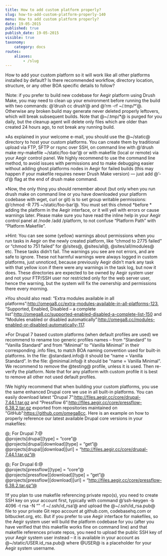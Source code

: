 ```yaml
---
title: How to add custom platform properly?
slug: how-to-add-custom-platform-properly-140
menu: How to add custom platform properly?
date: 19-05-2015
published: true
publish_date: 19-05-2015
visible: true
taxonomy:
    category: docs
routes:
    aliases:
        - /slug
---
```


How to add your custom platform so it will work like all other platforms installed by default? Is there recommended workflow, directory location, structure, or any other BOA specific details to follow?

<a name="custom-d"></a>

!Note: if you prefer to build new codebase for Aegir platform using Drush Make, you may need to clean up your environment before running the build with two commands: @’drush cc drush’@ and @’rm -rf ~/.tmp/\*’@. Otherwise any broken build may generate never deleted properly leftovers, which will break subsequent builds. Note that @~/.tmp/\*@ is purged for you daily, but the cleanup agent will delete only files which are older than created 24 hours ago, to not break any running build.

<a name="custom-a"></a>

»As explained in your welcome e-mail, you should use the @~/static@ directory to host your custom platforms. You can create them by traditional upload via FTP, SFTP or rsync over SSH, on command line with @’drush make my-makefile ~/static/foo-bar’@ or with makefile (local or remote) via your Aegir control panel. We highly recommend to use the command line method, to avoid issues with permissions and to make debugging easier without adding ghost platforms nodes in Aegir for failed builds (this may happen if your makefile requires newer Drush Make version) — just add @’-d’@ flag at the end of drush make command.

<a name="custom-a"></a>

»Now, the only thing you should remember about (but only when you run drush make on command line or you have downloaded your platform codebase with wget, curl or git) is to set group writable permissions: @’chmod -R 775 ~/static/foo-bar’@. You must set this chmod \*before * adding the platform in the Aegir interface, or it will yell with errors or cause warnings later. Please make sure you have read the inline help in your Aegir control panel at /node /add /platform, to not confuse “Platform Path” with “Platform Makefile”.

<a name="hint-3"></a>

»Hint: You can see some (yellow) warnings about permissions when you run tasks in Aegir on the newly created platform, like “chmod to 2775 failed” or “chmod to 751 failed” for @/sites@, @sites/all@, @sites/all/modules@ etc. These tasks didn’t fail. The warnings you see are not errors, and are safe to ignore. These not harmful warnings were always logged in custom platforms, just unnoticed, because previously Aegir didn’t mark any task with that yellow icon if there were any warnings in the task log, but now it does. These directories are expected to be owned by Aegir system user and not your FTP/SSH user nor restricted only for the web server user, hence the warning, but the system will fix the ownership and permissions there every morning.

<a name="custom-a"></a>

»You should also read: “Extra modules available in all platforms”:http://omega8.cc/extra-modules-available-in-all-platforms-123, “Supported, Enabled, Disabled – a complete list”:http://omega8.cc/supported-enabled-disabled-a-complete-list-150 and “Modules enabled or disabled automatically”:http://omega8.cc/modules-enabled-or-disabled-automatically-117.

<a name="custom-b"></a>

»For Drupal 7 based custom platforms (when default profiles are used) we recommend to rename too generic profiles names – from “Standard” to “Vanilla Standard” and from “Minimal” to “Vanilla Minimal” in their corresponding .info files, to match BOA naming convention used for built-in platforms. In the file: @standard.info@ it should be “name = Vanilla Standard”. In the file: @minimal.info@ it should be “name = Vanilla Minimal”. We recommend to remove the @testing@ profile, unless it is used. Then re-verify the platform. Note that for any platform with custom profile it is best to remove all other not used default profiles.

<a name="custom-c"></a>

!We highly recommend that when building your custom platforms, you use the same enhanced Drupal core we use in all built-in platforms. You can easily download latest “Drupal 7”:http://files.aegir.cc/core/drupal-7.44.1.tar.gz and “Pressflow 6”:http://files.aegir.cc/core/pressflow-6.38.2.tar.gz exported from repositories maintained on “GitHub”:https://github.com/omega8cc. Here is an example on how to properly reference our latest available Drupal core versions in your makefiles:

@; For Drupal 7:@  
 @projects[drupal][type] = “core”@  
 @projects[drupal][download][type] = “get”@  
 @projects[drupal][download][url] = “http://files.aegir.cc/core/drupal-7.44.1.tar.gz”@

@; For Drupal 6:@  
 @projects[pressflow][type] = “core”@  
 @projects[pressflow][download][type] = “get”@  
 @projects[pressflow][download][url] = “http://files.aegir.cc/core/pressflow-6.38.2.tar.gz”@

<a name="custom-e"></a>

!If you plan to use makefile referencing private repo(s), you need to create SSH key on your account first, typically with command @’ssh-keygen -b 4096 -t rsa -N “” -f ~/.ssh/id\_rsa’@ and upload the @~/.ssh/id\_rsa.pub@ file to your private Git repo account at github.com, codebasehq.com or bitbucket.org, etc. But if you prefer to use Aegir interface for makefiles, so the Aegir system user will build the platform codebase for you (after you have verified that this makefile works fine on command line) and that makefile references private repos, you need to upload the public SSH key of your Aegir system user instead – it is available in your account as @~/static/USER.id\_rsa.pub@ where @USER@ is a placeholder for your Aegir system username.
